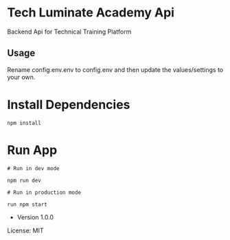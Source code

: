 # Tech Luminate Academy Api

Backend Api for Technical Training Platform

## Usage

Rename config.env.env to config.env and then update the values/settings to your own.

# Install Dependencies

```
npm install
```

# Run App

```
# Run in dev mode

npm run dev

# Run in production mode

run npm start
```

- Version 1.0.0

License: MIT

